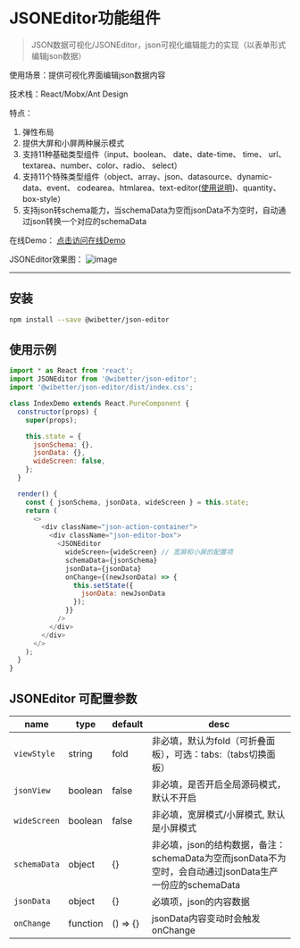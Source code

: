 # JSONEditor功能组件

> JSON数据可视化/JSONEditor，json可视化编辑能力的实现（以表单形式编辑json数据）

使用场景：提供可视化界面编辑json数据内容

技术栈：React/Mobx/Ant Design

特点：
1. 弹性布局
2. 提供大屏和小屏两种展示模式
3. 支持11种基础类型组件（input、boolean、 date、date-time、 time、 url、
 textarea、number、color、radio、 select）
4. 支持11个特殊类型组件（object、array、json、datasource、dynamic-data、event、
codearea、htmlarea、text-editor([使用说明](https://github.com/wibetter/json-editor/blob/master/docs/TextEditor.md))、quantity、box-style）
5. 支持json转schema能力，当schemaData为空而jsonData不为空时，自动通过json转换一个对应的schemaData

在线Demo：
[点击访问在线Demo](https://wibetter.github.io/json-editor/)

JSONEditor效果图：
![image](https://user-images.githubusercontent.com/11958920/104156633-7eedc680-5424-11eb-9972-2e8613bd5460.png)

***

## 安装

```bash
npm install --save @wibetter/json-editor
```


## 使用示例

```js
import * as React from 'react';
import JSONEditor from '@wibetter/json-editor';
import '@wibetter/json-editor/dist/index.css';

class IndexDemo extends React.PureComponent {
  constructor(props) {
    super(props);

    this.state = {
      jsonSchema: {},
      jsonData: {},
      wideScreen: false,
    };
  }

  render() {
    const { jsonSchema, jsonData, wideScreen } = this.state;
    return (
      <>
        <div className="json-action-container">
          <div className="json-editor-box">
            <JSONEditor
              wideScreen={wideScreen} // 宽屏和小屏的配置项
              schemaData={jsonSchema}
              jsonData={jsonData}
              onChange={(newJsonData) => {
                this.setState({
                  jsonData: newJsonData
                });
              }}
            />
          </div>
        </div>
      </>
    );
  }
}
```

## JSONEditor 可配置参数

| name         | type     | default | desc                            |
| ------------ | -------- | ------- | ------------------------------- |
| `viewStyle`  | string   | fold    | 非必填，默认为fold（可折叠面板），可选：tabs:（tabs切换面板）|
| `jsonView`   | boolean  | false   | 非必填，是否开启全局源码模式，默认不开启      |
| `wideScreen` | boolean  | false   | 非必填，宽屏模式/小屏模式, 默认是小屏模式     |
| `schemaData` | object   | {}      | 非必填，json的结构数据，备注：schemaData为空而jsonData不为空时，会自动通过jsonData生产一份应的schemaData                    |
| `jsonData`   | object   | {}      | 必填项，json的内容数据                    |
| `onChange`   | function | () => {}    | jsonData内容变动时会触发onChange   |
